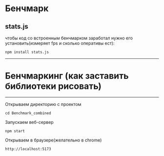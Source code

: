 # Бенчмарк
## stats.js
чтобы код со встроенным бенчмарком заработал нужно его установить(измеряет fps и сколько оперативы ест):
```
npm install stats.js
```
___
# Бенчмаркинг (как заставить библиотеки рисовать) 
---
Открываем директорию с проектом
```
cd Benchmark_combined
```
Запускаем веб-сервер
```
npm start
```
Открываем в браузере(желательно в chrome)
```
http://localhost:5173
```
